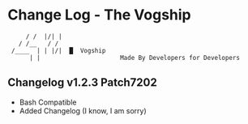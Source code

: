# Change Log - The Vogship
```
     / /  |/| |
   / /__   / /
 /____  | | |/|  █  Vogship
      | |                      Made By Developers for Developers
```
## Changelog v1.2.3 Patch7202
- Bash Compatible
- Added Changelog (I know, I am sorry)
